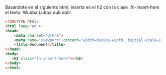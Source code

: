 Basandote en el siguiente html, inserta en el h2 con la clase .fn-insert-here el texto 'Wubba Lubba dub dub'.

```html
<!DOCTYPE html>
<html lang="en">
<head>
    <meta charset="UTF-8">
    <meta name="viewport" content="width=device-width, initial-scale=1.0">
    <title>Document</title>
</head>
<body>
   <h2 class="fn-insert-here"></h2> 
</body>
</html>
```